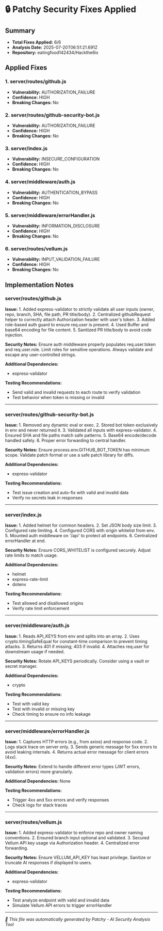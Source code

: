 # 🔒 Patchy Security Fixes Applied

## Summary
- **Total Fixes Applied:** 6/6
- **Analysis Date:** 2025-07-20T06:51:21.691Z
- **Repository:** eatingfood142434/Hackthe6ix

## Applied Fixes

### 1. server/routes/github.js
- **Vulnerability:** AUTHORIZATION_FAILURE
- **Confidence:** HIGH
- **Breaking Changes:** No

### 2. server/routes/github-security-bot.js
- **Vulnerability:** AUTHORIZATION_FAILURE
- **Confidence:** HIGH
- **Breaking Changes:** No

### 3. server/index.js
- **Vulnerability:** INSECURE_CONFIGURATION
- **Confidence:** HIGH
- **Breaking Changes:** No

### 4. server/middleware/auth.js
- **Vulnerability:** AUTHENTICATION_BYPASS
- **Confidence:** HIGH
- **Breaking Changes:** No

### 5. server/middleware/errorHandler.js
- **Vulnerability:** INFORMATION_DISCLOSURE
- **Confidence:** HIGH
- **Breaking Changes:** No

### 6. server/routes/vellum.js
- **Vulnerability:** INPUT_VALIDATION_FAILURE
- **Confidence:** HIGH
- **Breaking Changes:** No


## Implementation Notes

### server/routes/github.js
**Issue:** 1. Added express-validator to strictly validate all user inputs (owner, repo, branch, SHA, file path, PR title/body). 2. Centralized githubRequest helper to correctly attach Authorization header with user's token. 3. Added role-based auth guard to ensure req.user is present. 4. Used Buffer and base64 encoding for file content. 5. Sanitized PR title/body to avoid code injection.

**Security Notes:** Ensure auth middleware properly populates req.user.token and req.user.role. Limit roles for sensitive operations. Always validate and escape any user-controlled strings.

**Additional Dependencies:**
- express-validator

**Testing Recommendations:**
- Send valid and invalid requests to each route to verify validation
- Test behavior when token is missing or invalid

---

### server/routes/github-security-bot.js
**Issue:** 1. Removed any dynamic eval or exec. 2. Stored bot token exclusively in env and never returned it. 3. Validated all inputs with express-validator. 4. Ensured SHA and file paths match safe patterns. 5. Base64 encode/decode handled safely. 6. Proper error forwarding to central handler.

**Security Notes:** Ensure process.env.GITHUB_BOT_TOKEN has minimum scope. Validate patch format or use a safe patch library for diffs.

**Additional Dependencies:**
- express-validator

**Testing Recommendations:**
- Test issue creation and auto-fix with valid and invalid data
- Verify no secrets leak in responses

---

### server/index.js
**Issue:** 1. Added helmet for common headers. 2. Set JSON body size limit. 3. Configured rate limiting. 4. Configured CORS with origin whitelist from env. 5. Mounted auth middleware on '/api' to protect all endpoints. 6. Centralized errorHandler at end.

**Security Notes:** Ensure CORS_WHITELIST is configured securely. Adjust rate limits to match usage.

**Additional Dependencies:**
- helmet
- express-rate-limit
- dotenv

**Testing Recommendations:**
- Test allowed and disallowed origins
- Verify rate limit enforcement

---

### server/middleware/auth.js
**Issue:** 1. Reads API_KEYS from env and splits into an array. 2. Uses crypto.timingSafeEqual for constant-time comparison to prevent timing attacks. 3. Returns 401 if missing; 403 if invalid. 4. Attaches req.user for downstream usage if needed.

**Security Notes:** Rotate API_KEYS periodically. Consider using a vault or secret manager.

**Additional Dependencies:**
- crypto

**Testing Recommendations:**
- Test with valid key
- Test with invalid or missing key
- Check timing to ensure no info leakage

---

### server/middleware/errorHandler.js
**Issue:** 1. Captures HTTP errors (e.g., from axios) and response code. 2. Logs stack trace on server only. 3. Sends generic message for 5xx errors to avoid leaking internals. 4. Returns actual error message for client errors (4xx).

**Security Notes:** Extend to handle different error types (JWT errors, validation errors) more granularly.

**Additional Dependencies:**
None

**Testing Recommendations:**
- Trigger 4xx and 5xx errors and verify responses
- Check logs for stack traces

---

### server/routes/vellum.js
**Issue:** 1. Added express-validator to enforce repo and owner naming conventions. 2. Ensured branch input optional and validated. 3. Secured Vellum API key usage via Authorization header. 4. Centralized error forwarding.

**Security Notes:** Ensure VELLUM_API_KEY has least privilege. Sanitize or truncate AI responses if displayed to users.

**Additional Dependencies:**
- express-validator

**Testing Recommendations:**
- Test analyze endpoint with valid and invalid data
- Simulate Vellum API errors to trigger errorHandler

---


*🤖 This file was automatically generated by Patchy - AI Security Analysis Tool*
